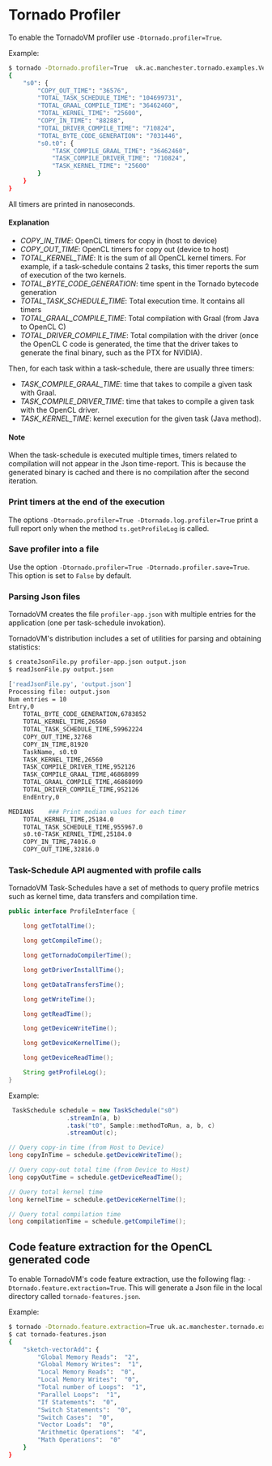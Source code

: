 # Tornado Profiler

To enable the TornadoVM profiler use `-Dtornado.profiler=True`.

Example:

```bash
$ tornado -Dtornado.profiler=True  uk.ac.manchester.tornado.examples.VectorAddInt 100000
{
    "s0": {
        "COPY_OUT_TIME": "36576",
        "TOTAL_TASK_SCHEDULE_TIME": "104699731",
        "TOTAL_GRAAL_COMPILE_TIME": "36462460",
        "TOTAL_KERNEL_TIME": "25600",
        "COPY_IN_TIME": "88288",
        "TOTAL_DRIVER_COMPILE_TIME": "710824",
        "TOTAL_BYTE_CODE_GENERATION": "7031446",
        "s0.t0": {
            "TASK_COMPILE_GRAAL_TIME": "36462460",
            "TASK_COMPILE_DRIVER_TIME": "710824",
            "TASK_KERNEL_TIME": "25600"
        }
    }
}
```

All timers are printed in nanoseconds. 


#### Explanation

* *COPY_IN_TIME*: OpenCL timers for copy in (host to device)
* *COPY_OUT_TIME*: OpenCL timers for copy out (device to host)
* *TOTAL_KERNEL_TIME*: It is the sum of all OpenCL kernel timers. For example, if a task-schedule contains 2 tasks, this timer reports the sum of execution of the two kernels.
* *TOTAL_BYTE_CODE_GENERATION*: time spent in the Tornado bytecode generation
* *TOTAL_TASK_SCHEDULE_TIME*: Total execution time. It contains all timers
* *TOTAL_GRAAL_COMPILE_TIME*: Total compilation with Graal (from Java to OpenCL C)
* *TOTAL_DRIVER_COMPILE_TIME*: Total compilation with the driver (once the OpenCL C code is generated, the time that the driver takes to generate the final binary, such as the PTX for NVIDIA).


Then, for each task within a task-schedule, there are usually three timers:

* *TASK_COMPILE_GRAAL_TIME*: time that takes to compile a given task with Graal.
* *TASK_COMPILE_DRIVER_TIME*: time that takes to compile a given task with the OpenCL driver.
* *TASK_KERNEL_TIME*: kernel execution for the given task (Java method).



#### Note

When the task-schedule is executed multiple times, timers related to compilation will not appear in the Json time-report. This is because the generated binary is cached and there is no compilation after the second iteration. 


### Print timers at the end of the execution

The options `-Dtornado.profiler=True -Dtornado.log.profiler=True` print a full report only when the method `ts.getProfileLog` is called.


### Save profiler into a file

Use the option `-Dtornado.profiler=True -Dtornado.profiler.save=True`.  This option is set to `False` by default.


### Parsing Json files

TornadoVM creates the file `profiler-app.json` with multiple entries for the application (one per task-schedule invokation).

TornadoVM's distribution includes a set of utilities for parsing and obtaining statistics:

```bash
$ createJsonFile.py profiler-app.json output.json
$ readJsonFile.py output.json 

['readJsonFile.py', 'output.json']
Processing file: output.json
Num entries = 10
Entry,0 
    TOTAL_BYTE_CODE_GENERATION,6783852
    TOTAL_KERNEL_TIME,26560
    TOTAL_TASK_SCHEDULE_TIME,59962224
    COPY_OUT_TIME,32768
    COPY_IN_TIME,81920
    TaskName, s0.t0
    TASK_KERNEL_TIME,26560
    TASK_COMPILE_DRIVER_TIME,952126
    TASK_COMPILE_GRAAL_TIME,46868099
    TOTAL_GRAAL_COMPILE_TIME,46868099
    TOTAL_DRIVER_COMPILE_TIME,952126
    EndEntry,0

MEDIANS    ### Print median values for each timer
    TOTAL_KERNEL_TIME,25184.0
    TOTAL_TASK_SCHEDULE_TIME,955967.0
    s0.t0-TASK_KERNEL_TIME,25184.0
    COPY_IN_TIME,74016.0
    COPY_OUT_TIME,32816.0
```


### Task-Schedule API augmented with profile calls

TornadoVM Task-Schedules have a set of methods to query profile metrics such as kernel time, data transfers and compilation time. 

```java
public interface ProfileInterface {

    long getTotalTime();

    long getCompileTime();

    long getTornadoCompilerTime();

    long getDriverInstallTime();

    long getDataTransfersTime();

    long getWriteTime();

    long getReadTime();

    long getDeviceWriteTime();

    long getDeviceKernelTime();

    long getDeviceReadTime();

    String getProfileLog();
}
```

Example:

```java
 TaskSchedule schedule = new TaskSchedule("s0")
                .streamIn(a, b)
                .task("t0", Sample::methodToRun, a, b, c)
                .streamOut(c);

// Query copy-in time (from Host to Device)
long copyInTime = schedule.getDeviceWriteTime();

// Query copy-out total time (from Device to Host)
long copyOutTime = schedule.getDeviceReadTime();

// Query total kernel time
long kernelTime = schedule.getDeviceKernelTime();

// Query total compilation time
long compilationTime = schedule.getCompileTime();
```


## Code feature extraction for the OpenCL generated code

To enable TornadoVM's code feature extraction, use the following flag: `-Dtornado.feature.extraction=True`. This will generate a Json file in the local directory called `tornado-features.json`.


Example:


```bash
$ tornado -Dtornado.feature.extraction=True uk.ac.manchester.tornado.examples.VectorAddInt 4096
$ cat tornado-features.json 
{
    "sketch-vectorAdd": { 
        "Global Memory Reads":  "2",
        "Global Memory Writes":  "1",
        "Local Memory Reads":  "0",
        "Local Memory Writes":  "0",
        "Total number of Loops":  "1",
        "Parallel Loops":  "1",
        "If Statements":  "0",
        "Switch Statements":  "0",
        "Switch Cases":  "0",
        "Vector Loads":  "0",
        "Arithmetic Operations":  "4",
        "Math Operations":  "0"
    }
}
```